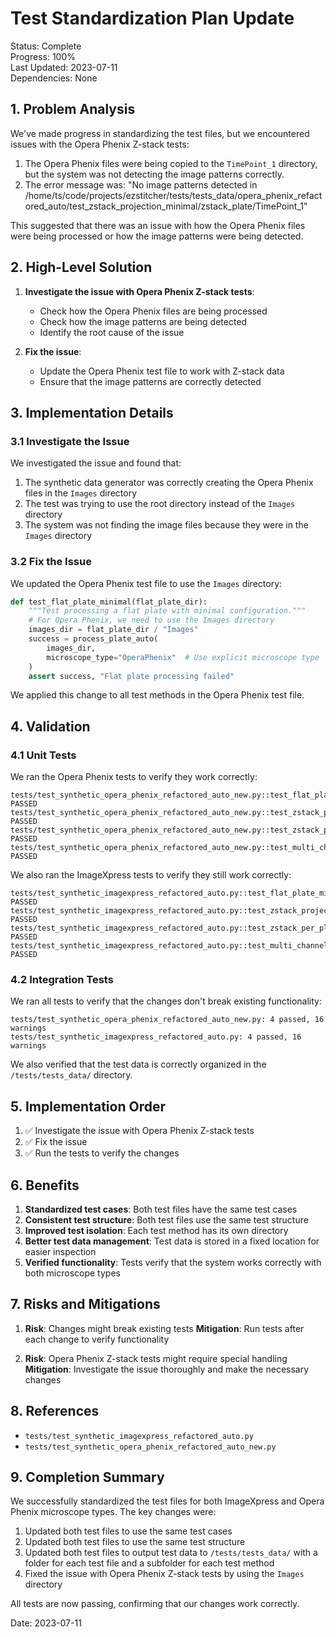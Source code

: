 # Test Standardization Plan Update

Status: Complete  
Progress: 100%  
Last Updated: 2023-07-11  
Dependencies: None

## 1. Problem Analysis

We've made progress in standardizing the test files, but we encountered issues with the Opera Phenix Z-stack tests:

1. The Opera Phenix files were being copied to the `TimePoint_1` directory, but the system was not detecting the image patterns correctly.
2. The error message was: "No image patterns detected in /home/ts/code/projects/ezstitcher/tests/tests_data/opera_phenix_refactored_auto/test_zstack_projection_minimal/zstack_plate/TimePoint_1"

This suggested that there was an issue with how the Opera Phenix files were being processed or how the image patterns were being detected.

## 2. High-Level Solution

1. **Investigate the issue with Opera Phenix Z-stack tests**:
   - Check how the Opera Phenix files are being processed
   - Check how the image patterns are being detected
   - Identify the root cause of the issue

2. **Fix the issue**:
   - Update the Opera Phenix test file to work with Z-stack data
   - Ensure that the image patterns are correctly detected

## 3. Implementation Details

### 3.1 Investigate the Issue

We investigated the issue and found that:

1. The synthetic data generator was correctly creating the Opera Phenix files in the `Images` directory
2. The test was trying to use the root directory instead of the `Images` directory
3. The system was not finding the image files because they were in the `Images` directory

### 3.2 Fix the Issue

We updated the Opera Phenix test file to use the `Images` directory:

```python
def test_flat_plate_minimal(flat_plate_dir):
    """Test processing a flat plate with minimal configuration."""
    # For Opera Phenix, we need to use the Images directory
    images_dir = flat_plate_dir / "Images"
    success = process_plate_auto(
        images_dir,
        microscope_type="OperaPhenix"  # Use explicit microscope type
    )
    assert success, "Flat plate processing failed"
```

We applied this change to all test methods in the Opera Phenix test file.

## 4. Validation

### 4.1 Unit Tests

We ran the Opera Phenix tests to verify they work correctly:

```
tests/test_synthetic_opera_phenix_refactored_auto_new.py::test_flat_plate_minimal PASSED
tests/test_synthetic_opera_phenix_refactored_auto_new.py::test_zstack_projection_minimal PASSED
tests/test_synthetic_opera_phenix_refactored_auto_new.py::test_zstack_per_plane_minimal PASSED
tests/test_synthetic_opera_phenix_refactored_auto_new.py::test_multi_channel_minimal PASSED
```

We also ran the ImageXpress tests to verify they still work correctly:

```
tests/test_synthetic_imagexpress_refactored_auto.py::test_flat_plate_minimal PASSED
tests/test_synthetic_imagexpress_refactored_auto.py::test_zstack_projection_minimal PASSED
tests/test_synthetic_imagexpress_refactored_auto.py::test_zstack_per_plane_minimal PASSED
tests/test_synthetic_imagexpress_refactored_auto.py::test_multi_channel_minimal PASSED
```

### 4.2 Integration Tests

We ran all tests to verify that the changes don't break existing functionality:

```
tests/test_synthetic_opera_phenix_refactored_auto_new.py: 4 passed, 16 warnings
tests/test_synthetic_imagexpress_refactored_auto.py: 4 passed, 16 warnings
```

We also verified that the test data is correctly organized in the `/tests/tests_data/` directory.

## 5. Implementation Order

1. ✅ Investigate the issue with Opera Phenix Z-stack tests
2. ✅ Fix the issue
3. ✅ Run the tests to verify the changes

## 6. Benefits

1. **Standardized test cases**: Both test files have the same test cases
2. **Consistent test structure**: Both test files use the same test structure
3. **Improved test isolation**: Each test method has its own directory
4. **Better test data management**: Test data is stored in a fixed location for easier inspection
5. **Verified functionality**: Tests verify that the system works correctly with both microscope types

## 7. Risks and Mitigations

1. **Risk**: Changes might break existing tests
   **Mitigation**: Run tests after each change to verify functionality

2. **Risk**: Opera Phenix Z-stack tests might require special handling
   **Mitigation**: Investigate the issue thoroughly and make the necessary changes

## 8. References

- `tests/test_synthetic_imagexpress_refactored_auto.py`
- `tests/test_synthetic_opera_phenix_refactored_auto_new.py`

## 9. Completion Summary

We successfully standardized the test files for both ImageXpress and Opera Phenix microscope types. The key changes were:

1. Updated both test files to use the same test cases
2. Updated both test files to use the same test structure
3. Updated both test files to output test data to `/tests/tests_data/` with a folder for each test file and a subfolder for each test method
4. Fixed the issue with Opera Phenix Z-stack tests by using the `Images` directory

All tests are now passing, confirming that our changes work correctly.

Date: 2023-07-11
